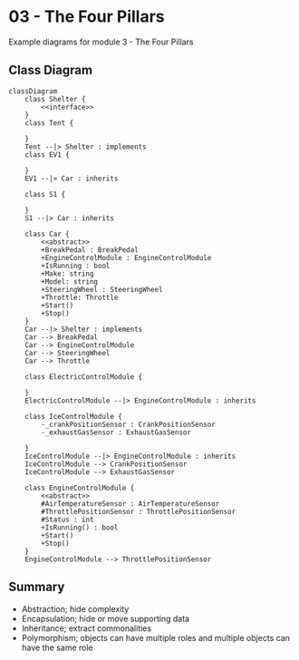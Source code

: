 # 03 - The Four Pillars

Example diagrams for module 3 - The Four Pillars

## Class Diagram

```mermaid
classDiagram
	class Shelter {
		<<interface>>
	}
	class Tent {
		
	}
	Tent --|> Shelter : implements
	class EV1 {
		
	}
	EV1 --|> Car : inherits

	class S1 {
		
	}
	S1 --|> Car : inherits

	class Car {
		<<abstract>>
		+BreakPedal : BreakPedal
		+EngineControlModule : EngineControlModule
		+IsRunning : bool
		+Make: string
		+Model: string
		+SteeringWheel : SteeringWheel
		+Throttle: Throttle
		+Start()
		+Stop()
	}
	Car --|> Shelter : implements
	Car --> BreakPedal
	Car --> EngineControlModule
	Car --> SteeringWheel
	Car --> Throttle

	class ElectricControlModule {
		
	}
	ElectricControlModule --|> EngineControlModule : inherits

	class IceControlModule {
		-_crankPositionSensor : CrankPositionSensor
		-_exhaustGasSensor : ExhaustGasSensor
		
	}
	IceControlModule --|> EngineControlModule : inherits
	IceControlModule --> CrankPositionSensor
	IceControlModule --> ExhaustGasSensor

	class EngineControlModule {
		<<abstract>>
		#AirTemperatureSensor : AirTemperatureSensor
		#ThrottlePositionSensor : ThrottlePositionSensor
		#Status : int
		+IsRunning() : bool
		+Start()
		+Stop()
	}
	EngineControlModule --> ThrottlePositionSensor
```

## Summary
- Abstraction; hide complexity
- Encapsulation; hide or move supporting data
- Inheritance; extract commonalities
- Polymorphism; objects can have multiple roles and multiple objects can have the same role